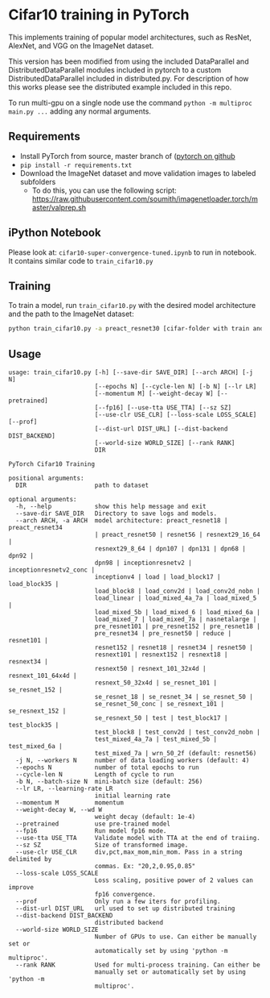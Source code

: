# Cifar10 training in PyTorch
This implements training of popular model architectures, such as ResNet, AlexNet, and VGG on the ImageNet dataset.

This version has been modified from using the included DataParallel and DistributedDataParallel modules included in pytorch to a custom DistributedDataParallel included in distributed.py.
For description of how this works please see the distributed example included in this repo.

To run multi-gpu on a single node use the command
```python -m multiproc main.py ...```
adding any normal arguments.

## Requirements

- Install PyTorch from source, master branch of ([pytorch on github](https://www.github.com/pytorch/pytorch)
- `pip install -r requirements.txt`
- Download the ImageNet dataset and move validation images to labeled subfolders
    - To do this, you can use the following script: https://raw.githubusercontent.com/soumith/imagenetloader.torch/master/valprep.sh

## iPython Notebook

Please look at: `cifar10-super-convergence-tuned.ipynb` to run in notebook. It contains similar code to `train_cifar10.py`

## Training

To train a model, run `train_cifar10.py` with the desired model architecture and the path to the ImageNet dataset:

```bash
python train_cifar10.py -a preact_resnet30 [cifar-folder with train and val folders. Otherwise we download automatically]
```


## Usage

```
usage: train_cifar10.py [-h] [--save-dir SAVE_DIR] [--arch ARCH] [-j N]
                        [--epochs N] [--cycle-len N] [-b N] [--lr LR]
                        [--momentum M] [--weight-decay W] [--pretrained]
                        [--fp16] [--use-tta USE_TTA] [--sz SZ]
                        [--use-clr USE_CLR] [--loss-scale LOSS_SCALE] [--prof]
                        [--dist-url DIST_URL] [--dist-backend DIST_BACKEND]
                        [--world-size WORLD_SIZE] [--rank RANK]
                        DIR

PyTorch Cifar10 Training

positional arguments:
  DIR                   path to dataset

optional arguments:
  -h, --help            show this help message and exit
  --save-dir SAVE_DIR   Directory to save logs and models.
  --arch ARCH, -a ARCH  model architecture: preact_resnet18 | preact_resnet34
                        | preact_resnet50 | resnet56 | resnext29_16_64 |
                        resnext29_8_64 | dpn107 | dpn131 | dpn68 | dpn92 |
                        dpn98 | inceptionresnetv2 | inceptionresnetv2_conc |
                        inceptionv4 | load | load_block17 | load_block35 |
                        load_block8 | load_conv2d | load_conv2d_nobn |
                        load_linear | load_mixed_4a_7a | load_mixed_5 |
                        load_mixed_5b | load_mixed_6 | load_mixed_6a |
                        load_mixed_7 | load_mixed_7a | nasnetalarge |
                        pre_resnet101 | pre_resnet152 | pre_resnet18 |
                        pre_resnet34 | pre_resnet50 | reduce | resnet101 |
                        resnet152 | resnet18 | resnet34 | resnet50 |
                        resnext101 | resnext152 | resnext18 | resnext34 |
                        resnext50 | resnext_101_32x4d | resnext_101_64x4d |
                        resnext_50_32x4d | se_resnet_101 | se_resnet_152 |
                        se_resnet_18 | se_resnet_34 | se_resnet_50 |
                        se_resnet_50_conc | se_resnext_101 | se_resnext_152 |
                        se_resnext_50 | test | test_block17 | test_block35 |
                        test_block8 | test_conv2d | test_conv2d_nobn |
                        test_mixed_4a_7a | test_mixed_5b | test_mixed_6a |
                        test_mixed_7a | wrn_50_2f (default: resnet56)
  -j N, --workers N     number of data loading workers (default: 4)
  --epochs N            number of total epochs to run
  --cycle-len N         Length of cycle to run
  -b N, --batch-size N  mini-batch size (default: 256)
  --lr LR, --learning-rate LR
                        initial learning rate
  --momentum M          momentum
  --weight-decay W, --wd W
                        weight decay (default: 1e-4)
  --pretrained          use pre-trained model
  --fp16                Run model fp16 mode.
  --use-tta USE_TTA     Validate model with TTA at the end of traiing.
  --sz SZ               Size of transformed image.
  --use-clr USE_CLR     div,pct,max_mom,min_mom. Pass in a string delimited by
                        commas. Ex: "20,2,0.95,0.85"
  --loss-scale LOSS_SCALE
                        Loss scaling, positive power of 2 values can improve
                        fp16 convergence.
  --prof                Only run a few iters for profiling.
  --dist-url DIST_URL   url used to set up distributed training
  --dist-backend DIST_BACKEND
                        distributed backend
  --world-size WORLD_SIZE
                        Number of GPUs to use. Can either be manually set or
                        automatically set by using 'python -m multiproc'.
  --rank RANK           Used for multi-process training. Can either be
                        manually set or automatically set by using 'python -m
                        multiproc'.
```
